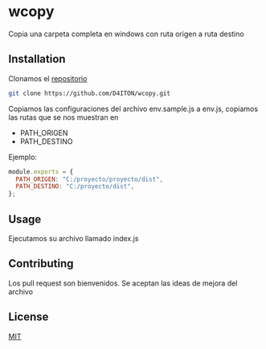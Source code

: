 # wcopy

Copia una carpeta completa en windows con ruta origen a ruta destino

## Installation

Clonamos el [repositorio](https://github.com/D4ITON/wcopy.git)

```bash
git clone https://github.com/D4ITON/wcopy.git
```

Copiamos las configuraciones del archivo env.sample.js a env.js, copiamos las rutas que se nos muestran en

- PATH_ORIGEN
- PATH_DESTINO

Ejemplo:

```js
module.exports = {
  PATH_ORIGEN: "C:/proyecto/proyecto/dist",
  PATH_DESTINO: "C:/proyecto/dist",
};
```

## Usage

Ejecutamos su archivo llamado index.js

## Contributing

Los pull request son bienvenidos. Se aceptan las ideas de mejora del archivo

## License

[MIT](https://choosealicense.com/licenses/mit/)
